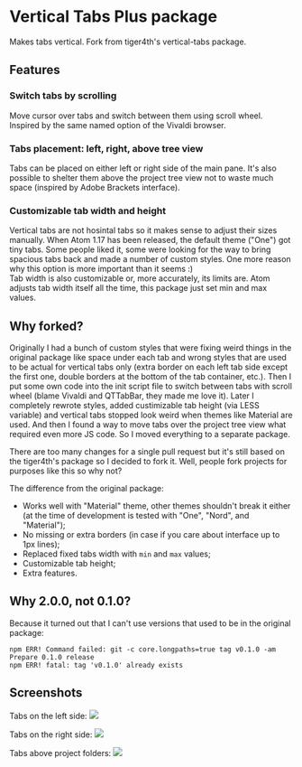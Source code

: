 # Vertical Tabs Plus package
Makes tabs vertical. Fork from tiger4th's vertical-tabs package.

## Features

### Switch tabs by scrolling
Move cursor over tabs and switch between them using scroll wheel. Inspired by the same named option of the Vivaldi browser.

### Tabs placement: left, right, above tree view
Tabs can be placed on either left or right side of the main pane. It's also possible to shelter them above the project tree view not to waste much space (inspired by Adobe Brackets interface).

### Customizable tab width and height
Vertical tabs are not hosintal tabs so it makes sense to adjust their sizes manually. When Atom 1.17 has been released, the default theme ("One") got tiny tabs. Some people liked it, some were looking for the way to bring spacious tabs back and made a number of custom styles. One more reason why this option is more important than it seems :)  
Tab width is also customizable or, more accurately, its limits are. Atom adjusts tab width itself all the time, this package just set min and max values.

## Why forked?
Originally I had a bunch of custom styles that were fixing weird things in the original package like space under each tab and wrong styles that are used to be actual for vertical tabs only (extra border on each left tab side except the first one, double borders at the bottom of the tab container, etc.). Then I put some own code into the init script file to switch between tabs with scroll wheel (blame Vivaldi and QTTabBar, they made me love it). Later I completely rewrote styles, added custimizable tab height (via LESS variable) and vertical tabs stopped look weird when themes like Material are used. And then I found a way to move tabs over the project tree view what required even more JS code. So I moved everything to a separate package.

There are too many changes for a single pull request but it's still based on the tiger4th's package so I decided to fork it. Well, people fork projects for purposes like this so why not?

The difference from the original package:
* Works well with "Material" theme, other themes shouldn't break it either (at the time of development is tested with "One", "Nord", and "Material");
* No missing or extra borders (in case if you care about interface up to 1px lines);
* Replaced fixed tabs width with `min` and `max` values;
* Customizable tab height;
* Extra features.

## Why 2.0.0, not 0.1.0?
Because it turned out that I can't use versions that used to be in the original package:
```
npm ERR! Command failed: git -c core.longpaths=true tag v0.1.0 -am Prepare 0.1.0 release
npm ERR! fatal: tag 'v0.1.0' already exists
```

## Screenshots
Tabs on the left side:
![](https://github.com/OddMorning/vertical-tabs-plus/raw/master/screenshots/left.png)

Tabs on the right side:
![](https://github.com/OddMorning/vertical-tabs-plus/raw/master/screenshots/right.png)

Tabs above project folders:
![](https://github.com/OddMorning/vertical-tabs-plus/raw/master/screenshots/embedded.png)